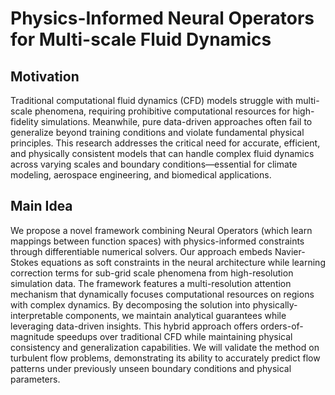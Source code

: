 # Physics-Informed Neural Operators for Multi-scale Fluid Dynamics

## Motivation
Traditional computational fluid dynamics (CFD) models struggle with multi-scale phenomena, requiring prohibitive computational resources for high-fidelity simulations. Meanwhile, pure data-driven approaches often fail to generalize beyond training conditions and violate fundamental physical principles. This research addresses the critical need for accurate, efficient, and physically consistent models that can handle complex fluid dynamics across varying scales and boundary conditions—essential for climate modeling, aerospace engineering, and biomedical applications.

## Main Idea
We propose a novel framework combining Neural Operators (which learn mappings between function spaces) with physics-informed constraints through differentiable numerical solvers. Our approach embeds Navier-Stokes equations as soft constraints in the neural architecture while learning correction terms for sub-grid scale phenomena from high-resolution simulation data. The framework features a multi-resolution attention mechanism that dynamically focuses computational resources on regions with complex dynamics. By decomposing the solution into physically-interpretable components, we maintain analytical guarantees while leveraging data-driven insights. This hybrid approach offers orders-of-magnitude speedups over traditional CFD while maintaining physical consistency and generalization capabilities. We will validate the method on turbulent flow problems, demonstrating its ability to accurately predict flow patterns under previously unseen boundary conditions and physical parameters.